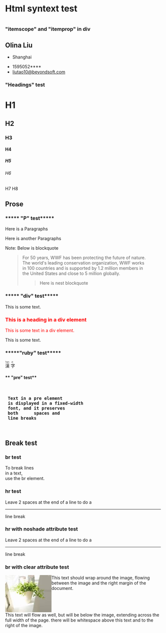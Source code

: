 <h1>Html syntext test<h1>
<html>
<head>
<style>
blockquote { 
    display: block;
    margin-top: 1em;
    margin-bottom: 1em;
    margin-left: 40px;
    margin-right: 40px;
}
</style>
</head>

<body>
<h3>"itemscope" and "itemprop" in div </h3>
<!--<p itemscope><time itemprop="date" datetime="2016-01-27">20160127</time> I want to <a itemprop="url" href="http://www.w3schools.com">W3C</a> Learn HTML</p><br>-->
 
<section id="contact-details">  
<div itemscope itemtype="http://schema.org/Person">   
  <div class="header">  
   <h1><span itemprop="name">Olina Liu</span></h1>  
   <div itemprop="address" itemscope itemtype="http://schema.org/PostalAddress">  
    <ul class="info">  
        <li class="address">  
            <span itemprop="street">Shanghai </span>  
        </li>  
        </ul>   
        <ul class="info">  
        <li class="phone">  
                  <span itemprop="telephone">  1595052****  </span>  
        </li>  
        <li class="email">  
              <a href="mailto:liutao10@beyondsoft.com" itemprop="email">liutao10@beyondsoft.com </a>  
        </li>                 
    </ul>  
   </div>   
  </div>  
</div>  
</section>  


<h3>"Headings" test</h3>

<h1>H1</h1>
<h2>H2</h2>
<h3>H3</h3>
<h4>H4</h4>
<h5>H5</h5>
<h6>H6</h6>
<h7>H7</h7>
<h8>H8</h8>
<br/>

## **Prose**
<h3>***** "P" test*****</h3>
<p>Here is a Paragraphs</p>
<p>Here is another Paragraphs</p>
<p>Note: Below is blockquote</p>
<blockquote cite="http://www.worldwildlife.org/who/index.html">
For 50 years, WWF has been protecting the future of nature. The world's leading conservation organization, WWF works in 100 countries and is supported by 1.2 million members in the United States and close to 5 million globally.
<blockquote>Here is nest blockquote</blockquote>
</blockquote>

<h3>***** "div" test*****</h3>
<p>This is some text.</p>
<div style="color:red">
  <h3>This is a heading in a div element</h3>
  <p>This is some text in a div element.</p>
</div>
<p>This is some text.</p>

<h3>*****"ruby" test*****</h3>
<ruby>
  漢 <rp>(</rp><rt>han</rt><rp>)</rp>
  字 <rp>(</rp><rt>zi</rt><rp>)</rp>
</ruby>
<br>



<h4> ** "pre" test** <h4><br/>
<pre>
 Text in a pre element
 is displayed in a fixed-width
 font, and it preserves
 both      spaces and
 line breaks
</pre> 

<br/>


## **Break test**
<h3>br test</h3>
<p>
To break lines<br>in a text,<br>use the br element.
</p>

<h3>hr test</h3>
<p>Leave 2 spaces at the end of a line to do a<hr /> line break</p>

<h3>hr with noshade attribute test</h3>
<p>Leave 2 spaces at the end of a line to do a<hr noshade="noshade" /> line break</p>

<h3>br with clear attribute test</h3>

<img src="Images\flower.jpg" align="left" />
This text should wrap around the image, flowing between the image and the right margin of the document.
<br clear="left" />
This text will flow as well, but will be below the image, extending across the full width of the page. there will be whitespace above this text and to the right of the image.

</body>
</html>